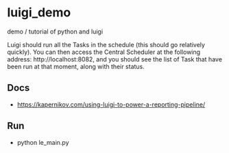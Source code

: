 # luigi_demo
demo / tutorial of python and luigi

Luigi should run all the Tasks in the schedule (this should go relatively quickly). You can then access the Central Scheduler at the following address: http://localhost:8082, and you should see the list of Task that have been run at that moment, along with their status.
##  Docs
- https://kapernikov.com/using-luigi-to-power-a-reporting-pipeline/

## Run

- python le_main.py
